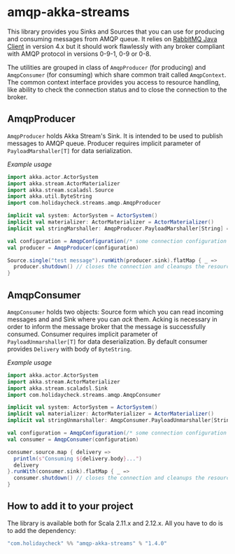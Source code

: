 # amqp-akka-streams

This library provides you Sinks and Sources that you can use for producing and consuming messages from AMQP queue.
It relies on [RabbitMQ Java Client](http://www.rabbitmq.com/java-client.html) in version 4.x but it should work
flawlessly with any broker compliant with AMQP protocol in versions 0-9-1, 0-9 or 0-8.

The utilities are grouped in class of `AmqpProducer` (for producing) and `AmqpConsumer` (for consuming) which share common
trait called `AmqpContext`. The common context interface provides you access to resource handling, like ability to check
the connection status and to close the connection to the broker. 

## AmqpProducer
`AmqpProducer` holds Akka Stream's Sink. It is intended to be used to publish messages to AMQP queue. Producer
requires implicit parameter of `PayloadMarshaller[T]` for data serialization.

*Example usage*
```scala
import akka.actor.ActorSystem
import akka.stream.ActorMaterializer
import akka.stream.scaladsl.Source
import akka.util.ByteString
import com.holidaycheck.streams.amqp.AmqpProducer

implicit val system: ActorSystem = ActorSystem()
implicit val materializer: ActorMaterializer = ActorMaterializer()
implicit val stringMarshaller: AmqpProducer.PayloadMarshaller[String] = ByteString(_)

val configuration = AmqpConfiguration(/* some connection configuration */)
val producer = AmqpProducer(configuration)

Source.single("test message").runWith(producer.sink).flatMap { _ =>
  producer.shutdown() // closes the connection and cleanups the resources
}

```

## AmqpConsumer
`AmqpConsumer` holds two objects: Source form which you can read incoming messages and and Sink where you can *ack* them.
Acking is necessary in order to inform the message broker that the message is successfully consumed. Consumer requires
implicit parameter of `PayloadUnmarshaller[T]` for data deserialization. By default consumer provides `Delivery` with
body of `ByteString`.

*Example usage*
```scala
import akka.actor.ActorSystem
import akka.stream.ActorMaterializer
import akka.stream.scaladsl.Sink
import com.holidaycheck.streams.amqp.AmqpConsumer

implicit val system: ActorSystem = ActorSystem()
implicit val materializer: ActorMaterializer = ActorMaterializer()
implicit val stringUnmarshaller: AmqpConsumer.PayloadUnmarshaller[String] = _.decodeString("utf-8")

val configuration = AmqpConfiguration(/* some connection configuration */)
val consumer = AmqpConsumer(configuration)

consumer.source.map { delivery =>
  println(s"Consuming ${delivery.body}...")
  delivery
}.runWith(consumer.sink).flatMap { _ =>
  consumer.shutdown() // closes the connection and cleanups the resources
}

```

## How to add it to your project
The library is available both for Scala 2.11.x and 2.12.x. All you have to do is to add the dependency:
```scala
"com.holidaycheck" %% "amqp-akka-streams" % "1.4.0"
```